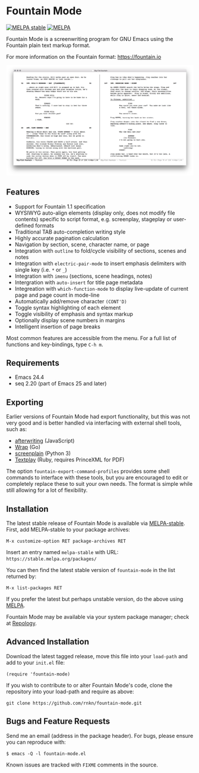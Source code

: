 Fountain Mode
=============

[![MELPA stable](https://stable.melpa.org/packages/fountain-mode-badge.svg)][1]
[![MELPA](https://melpa.org/packages/fountain-mode-badge.svg)][2]

Fountain Mode is a screenwriting program for GNU Emacs using the
Fountain plain text markup format.

For more information on the Fountain format: <https://fountain.io>

![screenshot](screenshots/02.png)


Features
--------

 - Support for Fountain 1.1 specification
 - WYSIWYG auto-align elements (display only, does not modify file
   contents) specific to script format, e.g. screenplay, stageplay or
   user-defined formats
 - Traditional TAB auto-completion writing style
 - Highly accurate pagination calculation
 - Navigation by section, scene, character name, or page
 - Integration with `outline` to fold/cycle visibility of sections,
   scenes and notes
 - Integration with `electric-pair-mode` to insert emphasis delimiters
   with single key (i.e. `*` or `_`)
 - Integration with `imenu` (sections, scene headings, notes)
 - Intergration with `auto-insert` for title page metadata
 - Integreation with `which-function-mode` to display live-update of current
   page and page count in mode-line
 - Automatically add/remove character `(CONT'D)`
 - Toggle syntax highlighting of each element
 - Toggle visibility of emphasis and syntax markup
 - Optionally display scene numbers in margins
 - Intelligent insertion of page breaks

Most common features are accessible from the menu. For a full list of
functions and key-bindings, type `C-h m`.


Requirements
------------

 - Emacs 24.4
 - seq 2.20 (part of Emacs 25 and later)


Exporting
---------

Earlier versions of Fountain Mode had export functionality, but this was
not very good and is better handled via interfacing with external shell
tools, such as:

 - [afterwriting](https://github.com/ifrost/afterwriting-labs/blob/master/docs/clients.md) (JavaScript)
 - [Wrap](https://github.com/Wraparound/wrap) (Go)
 - [screenplain](https://github.com/vilcans/screenplain) (Python 3)
 - [Textplay](https://github.com/olivertaylor/Textplay) (Ruby, requires PrinceXML for PDF)

The option `fountain-export-command-profiles` provides some shell
commands to interface with these tools, but you are encouraged to edit
or completely replace these to suit your own needs. The format is simple
while still allowing for a lot of flexibility.


Installation
------------

The latest stable release of Fountain Mode is available via
[MELPA-stable][1]. First, add MELPA-stable to your package archives:

    M-x customize-option RET package-archives RET
    
Insert an entry named `melpa-stable` with URL:
`https://stable.melpa.org/packages/`

You can then find the latest stable version of `fountain-mode` in the
list returned by:

    M-x list-packages RET

If you prefer the latest but perhaps unstable version, do the above
using [MELPA][2].

Fountain Mode may be available via your system package manager; check at
[Repology][3].


Advanced Installation
---------------------

Download the latest tagged release, move this file into your `load-path`
and add to your `init.el` file:

    (require 'fountain-mode)

If you wish to contribute to or alter Fountain Mode's code, clone the
repository into your load-path and require as above:

    git clone https://github.com/rnkn/fountain-mode.git


Bugs and Feature Requests
-------------------------

Send me an email (address in the package header). For bugs, please
ensure you can reproduce with:

    $ emacs -Q -l fountain-mode.el

Known issues are tracked with `FIXME` comments in the source.


[1]: https://stable.melpa.org/#/fountain-mode
[2]: https://melpa.org/#/fountain-mode
[3]: https://repology.org/project/emacs:fountain-mode/versions
